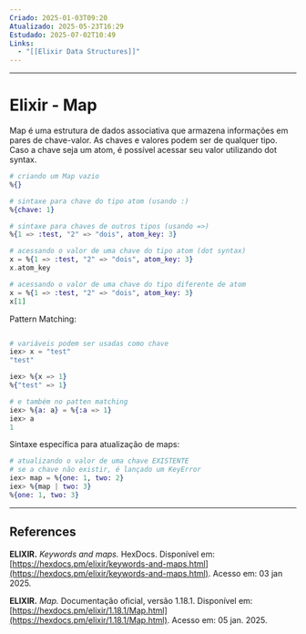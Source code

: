 ```yaml
---
Criado: 2025-01-03T09:20
Atualizado: 2025-05-23T16:29
Estudado: 2025-07-02T10:49
Links:
  - "[[Elixir Data Structures]]"
---
```

---
# Elixir - Map

Map é uma estrutura de dados associativa que armazena informações em pares de chave-valor. As chaves e valores podem ser de qualquer tipo. Caso a chave seja um atom, é possível acessar seu valor utilizando dot syntax.

```elixir
# criando um Map vazio
%{}

# sintaxe para chave do tipo atom (usando :)
%{chave: 1}

# sintaxe para chaves de outros tipos (usando =>)
%{1 => :test, "2" => "dois", atom_key: 3}

# acessando o valor de uma chave do tipo atom (dot syntax)
x = %{1 => :test, "2" => "dois", atom_key: 3}
x.atom_key

# acessando o valor de uma chave do tipo diferente de atom
x = %{1 => :test, "2" => "dois", atom_key: 3}
x[1]
```

Pattern Matching:

```elixir

# variáveis podem ser usadas como chave
iex> x = "test"
"test"

iex> %{x => 1}
%{"test" => 1}

# e também no patten matching
iex> %{a: a} = %{:a => 1}
iex> a
1 

```

Sintaxe específica para atualização de maps:

```elixir
# atualizando o valor de uma chave EXISTENTE
# se a chave não existir, é lançado um KeyError
iex> map = %{one: 1, two: 2}
iex> %{map | two: 3}
%{one: 1, two: 3}
```


---
## References

**ELIXIR.** _Keywords and maps._ HexDocs. Disponível em: [https://hexdocs.pm/elixir/keywords-and-maps.html](https://hexdocs.pm/elixir/keywords-and-maps.html). Acesso em: 03 jan 2025.

**ELIXIR.** _Map._ Documentação oficial, versão 1.18.1. Disponível em: [https://hexdocs.pm/elixir/1.18.1/Map.html](https://hexdocs.pm/elixir/1.18.1/Map.html). Acesso em: 05 jan. 2025.